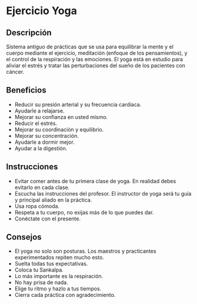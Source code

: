 # Ejercicio Yoga

## Descripción
Sistema antiguo de prácticas que se usa para equilibrar la mente y el cuerpo mediante el ejercicio, meditación (enfoque de los pensamientos), y el control de la respiración y las emociones. El yoga está en estudio para aliviar el estrés y tratar las perturbaciones del sueño de los pacientes con cáncer.

## Beneficios
- Reducir su presión arterial y su frecuencia cardíaca.
- Ayudarle a relajarse.
- Mejorar su confianza en usted mismo.
- Reducir el estrés.
- Mejorar su coordinación y equilibrio.
- Mejorar su concentración.
- Ayudarle a dormir mejor.
- Ayudar a la digestión.

## Instrucciones
- Evitar comer antes de tu primera clase de yoga. En realidad debes evitarlo en cada clase. 
- Escucha las instrucciones del profesor. El instructor de yoga será tu guía y principal aliado en la práctica. 
- Usa ropa cómoda. 
- Respeta a tu cuerpo, no exijas más de lo que puedes dar. 
- Conéctate con el presente.

## Consejos
- El yoga no solo son posturas. Los maestros y practicantes experimentados repiten mucho esto. 
- Suelta todas tus expectativas. 
- Coloca tu Sankalpa. 
- Lo más importante es la respiración. 
- No hay prisa de nada. 
- Elige tu ritmo y hazlo a tus tiempos. 
- Cierra cada práctica con agradecimiento.